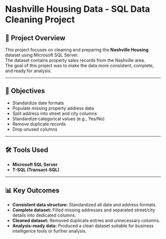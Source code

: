 # Nashville Housing Data - SQL Data Cleaning Project

## 📌 Project Overview
This project focuses on cleaning and preparing the **Nashville Housing** dataset using Microsoft SQL Server.  
The dataset contains property sales records from the Nashville area.  
The goal of this project was to make the data more consistent, complete, and ready for analysis.

---

## 🎯 Objectives
- Standardize date formats
- Populate missing property address data
- Split address into street and city columns
- Standardize categorical values (e.g., Yes/No)
- Remove duplicate records
- Drop unused columns

---

## 🛠 Tools Used
- **Microsoft SQL Server**
- **T-SQL (Transact-SQL)**

---

## 📊 Key Outcomes
- **Consistent data structure:** Standardized all date and address formats.
- **Complete dataset:** Filled missing addresses and separated street/city details into dedicated columns.
- **Cleaned dataset:** Removed duplicate entries and unnecessary columns.
- **Analysis-ready data:** Produced a clean dataset suitable for business intelligence tools or further analysis.


